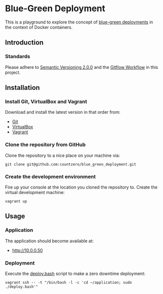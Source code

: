 # Blue-Green Deployment

This is a playground to explore the concept of [blue-green deployments](https://en.wikipedia.org/wiki/Blue-green_deployment) in the context of Docker containers.

## Introduction

### Standards

Please adhere to [Semantic Versioning 2.0.0](https://semver.org/spec/v2.0.0.html) and the [Gitflow Workflow](https://www.atlassian.com/git/tutorials/comparing-workflows/gitflow-workflow) in this project.

## Installation

### Install Git, VirtualBox and Vagrant

Download and install the latest version in that order from:

* [Git](https://git-scm.com/downloads)
* [VirtualBox](https://download.virtualbox.org/virtualbox)
* [Vagrant](https://releases.hashicorp.com/vagrant)

### Clone the repository from GitHub

Clone the repository to a nice place on your machine via:

```Shell
git clone git@github.com:countzero/blue_green_deployment.git
```

### Create the development environment

Fire up your console at the location you cloned the repository to. Create the virtual development machine:

```Shell
vagrant up
```

## Usage

### Application

The application should become available at:

 - http://10.0.0.50

### Deployment

Execute the [deploy.bash](./application/deploy.bash) script to make a zero downtime deployment:

```Shell
vagrant ssh -- -t "/bin/bash -l -c 'cd ~/application; sudo ./deploy.bash'"
```

